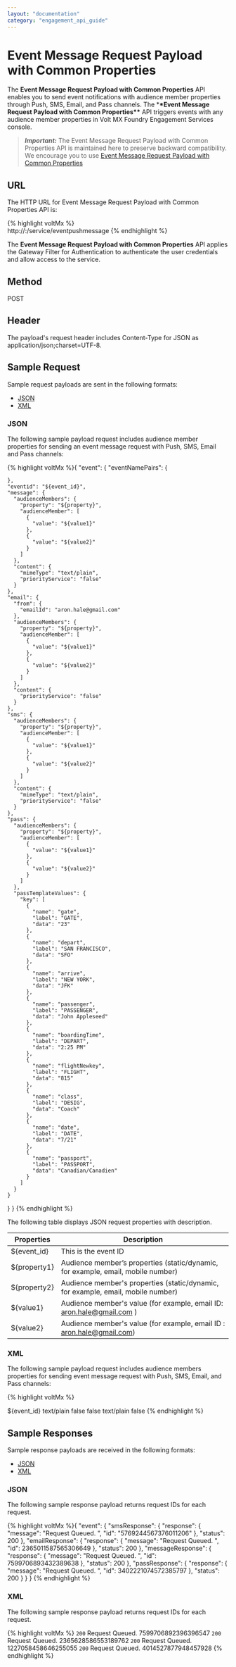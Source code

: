 ```yaml
---
layout: "documentation"
category: "engagement_api_guide"
---
```


# Event Message Request Payload with Common Properties

The **Event Message Request Payload with Common Properties** API enables you to send event notifications with audience member properties through Push, SMS, Email, and Pass channels. The \***\*Event Message Request Payload with Common Properties\*\*** API triggers events with any audience member properties in Volt MX Foundry Engagement Services console.

> **_Important:_** The Event Message Request Payload with Common Properties API is maintained here to preserve backward compatibility.  
> We encourage you to use [Event Message Request Payload with Common Properties](../REST_API_Event/Event_JSON_Messge_request_payload_with_audience_properties__Global_Audience_property_.html)

## URL

The HTTP URL for Event Message Request Payload with Common Properties API is:

{% highlight voltMx %}  
 http://<host or ip>:<port>/service/eventpushmessage
{% endhighlight %}

The **Event Message Request Payload with Common Properties** API applies the Gateway Filter for Authentication to authenticate the user credentials and allow access to the service.

## Method

POST

## Header

The payload's request header includes Content-Type for JSON as application/json;charset=UTF-8.

## Sample Request

Sample request payloads are sent in the following formats:

- [JSON](#json)
- [XML](#xml)

### JSON

The following sample payload request includes audience member properties for sending an event message request with Push, SMS, Email and Pass channels:

{% highlight voltMx %}{
"event": {
"eventNamePairs": {

    },
    "eventid": "${event_id}",
    "message": {
      "audienceMembers": {
        "property": "${property}",
        "audienceMember": [
          {
            "value": "${value1}"
          },
          {
            "value": "${value2}"
          }
        ]
      },
      "content": {
        "mimeType": "text/plain",
        "priorityService": "false"
      }
    },
    "email": {
      "from": {
        "emailId": "aron.hale@gmail.com"
      },
      "audienceMembers": {
        "property": "${property}",
        "audienceMember": [
          {
            "value": "${value1}"
          },
          {
            "value": "${value2}"
          }
        ]
      },
      "content": {
        "priorityService": "false"
      }
    },
    "sms": {
      "audienceMembers": {
        "property": "${property}",
        "audienceMember": [
          {
            "value": "${value1}"
          },
          {
            "value": "${value2}"
          }
        ]
      },
      "content": {
        "mimeType": "text/plain",
        "priorityService": "false"
      }
    },
    "pass": {
      "audienceMembers": {
        "property": "${property}",
        "audienceMember": [
          {
            "value": "${value1}"
          },
          {
            "value": "${value2}"
          }
        ]
      },
      "passTemplateValues": {
        "key": [
          {
            "name": "gate",
            "label": "GATE",
            "data": "23"
          },
          {
            "name": "depart",
            "label": "SAN FRANCISCO",
            "data": "SFO"
          },
          {
            "name": "arrive",
            "label": "NEW YORK",
            "data": "JFK"
          },
          {
            "name": "passenger",
            "label": "PASSENGER",
            "data": "John Appleseed"
          },
          {
            "name": "boardingTime",
            "label": "DEPART",
            "data": "2:25 PM"
          },
          {
            "name": "flightNewkey",
            "label": "FLIGHT",
            "data": "815"
          },
          {
            "name": "class",
            "label": "DESIG",
            "data": "Coach"
          },
          {
            "name": "date",
            "label": "DATE",
            "data": "7/21"
          },
          {
            "name": "passport",
            "label": "PASSPORT",
            "data": "Canadian/Canadien"
          }
        ]
      }
    }

}
}
{% endhighlight %}

The following table displays JSON request properties with description.

| Properties   | Description                                                                      |
| ------------ | -------------------------------------------------------------------------------- |
| ${event_id}  | This is the event ID                                                             |
| ${property1} | Audience member’s properties (static/dynamic, for example, email, mobile number) |
| ${property2} | Audience member's properties (static/dynamic, for example, email, mobile number) |
| ${value1}    | Audience member's value (for example, email ID: aron.hale@gmail.com )            |
| ${value2}    | Audience member's value (for example, email ID : aron.hale@gmail.com)            |

### XML

The following sample payload request includes audience members properties for sending event message request with Push, SMS, Email, and Pass channels:

{% highlight voltMx %}

<?xml version="1.0" encoding="UTF-8"?>
<event>
    <eventid>${event_id}</eventid>
    <eventNamePairs />
    <message>
        <audienceMembers property="${property}">
            <audienceMember value="${value1}" />
            <audienceMember value="${value2}" />
        </audienceMembers>
        <content>
            <mimeType>text/plain</mimeType>
            <priorityService>false</priorityService>
        </content>
    </message>
    <email>
        <from emailId="test@test.com" />
        <audienceMembers property="${property}">
            <audienceMember value="${value1}" />
            <audienceMember value="${value2}" />
        </audienceMembers>
        <content>
            <priorityService>false</priorityService>
        </content>
    </email>
    <sms>
        <audienceMembers property="${property}">
            <audienceMember value="${value1}" />
            <audienceMember value="${value2}" />
        </audienceMembers>
        <content>
            <mimeType>text/plain</mimeType>
            <priorityService>false</priorityService>
        </content>
    </sms>
    <pass>
        <audienceMembers property="${property}">
            <audienceMember value="${value1}" />
            <audienceMember value="${value2}" />
        </audienceMembers>
        <passTemplateValues>
            <key name="gate" label="GATE" data="23" />
            <key name="depart" label="SAN FRANCISCO" data="SFO" />
            <key name="arrive" label="NEW YORK" data="JFK" />
            <key name="passenger" label="PASSENGER" data="John Appleseed" />
            <key name="boardingTime" label="DEPART" data="2:25 PM" />
            <key name="flightNewkey" label="FLIGHT" data="815" />
            <key name="class" label="DESIG" data="Coach" />
            <key name="date" label="DATE" data="7/21" />
            <key name="passport" label="PASSPORT" data="Canadian/Canadien" />
        </passTemplateValues>
    </pass>
</event>
{% endhighlight %}

## Sample Responses

Sample response payloads are received in the following formats:

- [JSON](#json)
- [XML](#xml)

### JSON

The following sample response payload returns request IDs for each request.

{% highlight voltMx %}{
"event": {
"smsResponse": {
"response": {
"message": "Request Queued. ",
"id": "5769244567376011206"
},
"status": 200
},
"emailResponse": {
"response": {
"message": "Request Queued. ",
"id": 2365011587565306649
},
"status": 200
},
"messageResponse": {
"response": {
"message": "Request Queued. ",
"id": 7599706893432389638
},
"status": 200
},
"passResponse": {
"response": {
"message": "Request Queued. ",
"id": 3402221074572385797
},
"status": 200
}
}
}
{% endhighlight %}

### XML

The following sample response payload returns request IDs for each request.

{% highlight voltMx %}<?xml version="1.0" encoding="UTF-8"?>
<event>
<messageResponse>
<code>200</code>
<description>Request Queued.</description>
<requestId>7599706892396396547</requestId>
<messages>
<message msgId="7599706892396396548" description="Queued" />
</messages>
</messageResponse>
<emailResponse>
<code>200</code>
<description>Request Queued.</description>
<requestId>2365628586553189762</requestId>
</emailResponse>
<smsResponse>
<code>200</code>
<description>Request Queued.</description>
<requestId>1227058458646255055</requestId>
</smsResponse>
<passResponse>
<code>200</code>
<description>Request Queued.</description>
<requestId>4014527877948457928</requestId>
</passResponse>
</event>
{% endhighlight %}
